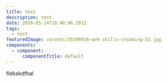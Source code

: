 ```yaml
---
title: test
description: test
date: 2020-05-24T16:48:06.291Z
tags:
  - test
featuredImage: /assets/20190916-wok-skills-steaming-52.jpg
components:
  - component:
      componentTitle: Default
---
```

fldkskdfhal